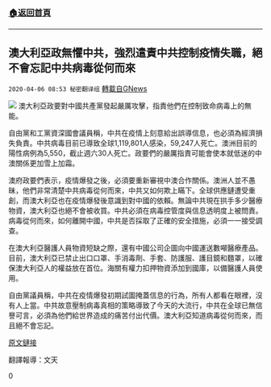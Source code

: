 ###  [:house:返回首頁](https://github.com/ourhimalayas/txt)
---

## 澳大利亞政無懼中共，強烈遣責中共控制疫情失職，絕不會忘記中共病毒從何而來
`2020-04-06 08:53 秘密翻译组` [轉載自GNews](https://gnews.org/zh-hant/163793/)

![](https://s3-ap-northeast-1.amazonaws.com/news.guo.offload.media/wp-content/uploads/2020/04/06085058/B1DF20CB-C63E-4210-B094-DAA017E330F2.jpeg)
澳大利亞政要對中國共產黨發起嚴厲攻擊，指責他們在控制致命病毒上的無能。

自由黨和工黨資深國會議員稱，中共在疫情上刻意給出誤導信息，也必須為經濟損失負責。中共病毒目前已導致全球1,119,801人感染，59,247人死亡。澳洲目前的陽性病例為5,550，截止週六30人死亡。政要們的嚴厲指責可能會使本就低迷的中澳關係更加雪上加霜。

澳府政要們表示，疫情爆發之後，必須要重新審視中澳合作關係。澳洲人並不愚昧，他們非常清楚中共病毒從何而來，中共又如何欺上瞞下。全球供應鏈遭受重創，而澳大利亞也在疫情爆發後意識到對中國的依賴。無論中共現在拱手多少醫療物資，澳大利亞也絕不會被收買。中共必須在病毒控管度與信息透明度上被問責。病毒從何而來，如何離開中國，中共是否採取了正確的安全措施，必須一一接受調查。

在澳大利亞醫護人員物資短缺之際，還有中國公司企圖向中國運送數噸醫療產品。目前，澳大利亞已禁止出口口罩、手消毒劑、手套、防護服、護目鏡和麵罩，以確保澳大利亞人的權益放在首位。海關有權力扣押物資添加到國庫，以備醫護人員使用。

自由黨議員稱，中共在疫情爆發初期試圖掩蓋信息的行為，所有人都看在眼裡，沒有人上當。中共故意壓制病毒真相的策略導致了今天的大流行，中共在全球已無信譽可言，必須為他們給世界造成的痛苦付出代價。澳大利亞知道病毒從何而來，而且絕不會忘記。

[原文鏈接](https://www.dailymail.co.uk/news/article-8187029/Australian-politicians-launch-incredible-attack-Chinese-Communist-Party-coronavirus.html)

翻譯報導：文天

0
